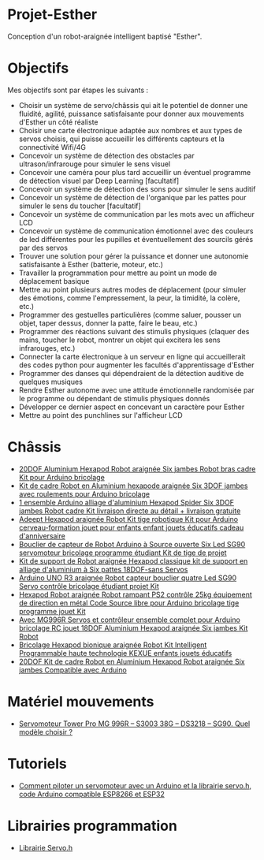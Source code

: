 # Projet-Esther
Conception d'un robot-araignée intelligent baptisé "Esther".

# Objectifs

Mes objectifs sont par étapes les suivants :
* Choisir un système de servo/châssis qui ait le potentiel de donner une fluidité, agilité, puissance satisfaisante pour donner aux mouvements d'Esther un côté réaliste
* Choisir une carte électronique adaptée aux nombres et aux types de servos choisis, qui puisse accueillir les différents capteurs et la connectivité Wifi/4G
* Concevoir un système de détection des obstacles par ultrason/infrarouge pour simuler le sens visuel
* Concevoir une caméra pour plus tard accueillir un éventuel programme de détection visuel par Deep Learning [facultatif]
* Concevoir un système de détection des sons pour simuler le sens auditif
* Concevoir un système de détection de l'organique par les pattes pour simuler le sens du toucher [facultatif]
* Concevoir un système de communication par les mots avec un afficheur LCD
* Concevoir un système de communication émotionnel avec des couleurs de led différentes pour les pupilles et éventuellement des sourcils gérés par des servos
* Trouver une solution pour gérer la puissance et donner une autonomie satisfaisante à Esther (batterie, moteur, etc.)
* Travailler la programmation pour mettre au point un mode de déplacement basique
* Mettre au point plusieurs autres modes de déplacement (pour simuler des émotions, comme l'empressement, la peur, la timidité, la colère, etc.)
* Programmer des gestuelles particulières (comme saluer, pousser un objet, taper dessus, donner la patte, faire le beau, etc.)
* Programmer des réactions suivant des stimulis physiques (claquer des mains, toucher le robot, montrer un objet qui excitera les sens infrarouges, etc.)
* Connecter la carte électronique à un serveur en ligne qui accueillerait des codes python pour augmenter les facultés d'apprentissage d'Esther
* Programmer des danses qui dépendraient de la détection auditive de quelques musiques
* Rendre Esther autonome avec une attitude émotionnelle randomisée par le programme ou dépendant de stimulis physiques donnés
* Développer ce dernier aspect en concevant un caractère pour Esther
* Mettre au point des punchlines sur l'afficheur LCD

# Châssis

* [20DOF Aluminium Hexapod Robot araignée Six jambes Robot bras cadre Kit pour Arduino bricolage](<https://fr.aliexpress.com/item/32757236180.html?spm=a2g0o.productlist.0.0.c23c16f7wi7GCA&algo_pvid=6a6bd7c0-9b87-4769-a313-1d8d2317a3cf&algo_expid=6a6bd7c0-9b87-4769-a313-1d8d2317a3cf-1&btsid=0b0a187b16011122705956414e4435&ws_ab_test=searchweb0_0,searchweb201602_,searchweb201603>)
* [Kit de cadre Robot en Aluminium hexapode araignée Six 3DOF jambes avec roulements pour Arduino bricolage](<https://fr.aliexpress.com/item/32757326561.html?spm=a2g0o.productlist.0.0.c23c16f7wi7GCA&algo_pvid=6a6bd7c0-9b87-4769-a313-1d8d2317a3cf&algo_expid=6a6bd7c0-9b87-4769-a313-1d8d2317a3cf-2&btsid=0b0a187b16011122705956414e4435&ws_ab_test=searchweb0_0,searchweb201602_,searchweb201603>)
* [1 ensemble Arduino alliage d'aluminium Hexapod Spider Six 3DOF jambes Robot cadre Kit livraison directe au détail + livraison gratuite](<https://fr.aliexpress.com/item/32646972277.html?spm=a2g0o.productlist.0.0.c23c16f7wi7GCA&algo_pvid=6a6bd7c0-9b87-4769-a313-1d8d2317a3cf&algo_expid=6a6bd7c0-9b87-4769-a313-1d8d2317a3cf-8&btsid=0b0a187b16011122705956414e4435&ws_ab_test=searchweb0_0,searchweb201602_,searchweb201603>)
* [Adeept Hexapod araignée Robot Kit tige robotique Kit pour Arduino cerveau-formation jouet pour enfants enfant jouets éducatifs cadeau d'anniversaire](<https://fr.aliexpress.com/item/1005001303840556.html?spm=a2g0o.productlist.0.0.c23c16f7wi7GCA&algo_pvid=6a6bd7c0-9b87-4769-a313-1d8d2317a3cf&algo_expid=6a6bd7c0-9b87-4769-a313-1d8d2317a3cf-10&btsid=0b0a187b16011122705956414e4435&ws_ab_test=searchweb0_0,searchweb201602_,searchweb201603>)
* [Bouclier de capteur de Robot Arduino à Source ouverte Six Led SG90 servomoteur bricolage programme étudiant Kit de tige de projet](<https://fr.aliexpress.com/item/4001101178830.html?spm=a2g0o.productlist.0.0.c23c16f7wi7GCA&algo_pvid=6a6bd7c0-9b87-4769-a313-1d8d2317a3cf&algo_expid=6a6bd7c0-9b87-4769-a313-1d8d2317a3cf-12&btsid=0b0a187b16011122705956414e4435&ws_ab_test=searchweb0_0,searchweb201602_,searchweb201603>)
* [Kit de support de Robot araignée Hexapod classique kit de support en alliage d'aluminium à Six pattes 18DOF-sans Servos](<https://fr.aliexpress.com/item/4000968131866.html?spm=a2g0o.detail.1000014.33.21c6db61sCoSWI&gps-id=pcDetailBottomMoreOtherSeller&scm=1007.14976.190395.0&scm_id=1007.14976.190395.0&scm-url=1007.14976.190395.0&pvid=2faed1f4-b8ff-41e2-988c-1f5af46fd4b3&_t=gps-id:pcDetailBottomMoreOtherSeller,scm-url:1007.14976.190395.0,pvid:2faed1f4-b8ff-41e2-988c-1f5af46fd4b3,tpp_buckets:668%230%23131923%2348_668%23808%233772%23906_668%23888%233325%2316_4976%230%23190395%2318_4976%232711%237538%2382_4976%233104%239653%237_4976%234052%2318550%2347_4976%233141%239887%234_668%232846%238109%23252_668%232717%237563%23547_668%231000022185%231000066059%230_668%233422%2315392%23807_4452%230%23184418%230_4452%233474%2315675%2369_4452%233098%239599%23242_4452%233564%2316062%23585>)
* [Arduino UNO R3 araignée Robot capteur bouclier quatre Led SG90 Servo contrôle bricolage étudiant projet Kit](<https://fr.aliexpress.com/item/4000421910110.html?spm=a2g0o.productlist.0.0.c23c16f7wi7GCA&algo_pvid=6a6bd7c0-9b87-4769-a313-1d8d2317a3cf&algo_expid=6a6bd7c0-9b87-4769-a313-1d8d2317a3cf-17&btsid=0b0a187b16011122705956414e4435&ws_ab_test=searchweb0_0,searchweb201602_,searchweb201603>)
* [Hexapod Robot araignée Robot rampant PS2 contrôle 25kg équipement de direction en métal Code Source libre pour Arduino bricolage tige programme jouet Kit](<https://fr.aliexpress.com/item/4001241267818.html?spm=a2g0o.productlist.0.0.c23c16f7wi7GCA&algo_pvid=6a6bd7c0-9b87-4769-a313-1d8d2317a3cf&algo_expid=6a6bd7c0-9b87-4769-a313-1d8d2317a3cf-22&btsid=0b0a187b16011122705956414e4435&ws_ab_test=searchweb0_0,searchweb201602_,searchweb201603>)
* [Avec MG996R Servos et contrôleur ensemble complet pour Arduino bricolage RC jouet 18DOF Aluminium Hexapod araignée Six jambes Kit Robot](<https://fr.aliexpress.com/item/32759587711.html?spm=a2g0o.productlist.0.0.c23c16f7wi7GCA&algo_pvid=6a6bd7c0-9b87-4769-a313-1d8d2317a3cf&algo_expid=6a6bd7c0-9b87-4769-a313-1d8d2317a3cf-20&btsid=0b0a187b16011122705956414e4435&ws_ab_test=searchweb0_0,searchweb201602_,searchweb201603>)
* [Bricolage Hexapod bionique araignée Robot Kit Intelligent Programmable haute technologie KEXUE enfants jouets éducatifs](<https://fr.aliexpress.com/item/32966213532.html?spm=a2g0o.productlist.0.0.c23c16f7wi7GCA&algo_pvid=6a6bd7c0-9b87-4769-a313-1d8d2317a3cf&algo_expid=6a6bd7c0-9b87-4769-a313-1d8d2317a3cf-25&btsid=0b0a187b16011122705956414e4435&ws_ab_test=searchweb0_0,searchweb201602_,searchweb201603>)
* [20DOF Kit de cadre Robot en Aluminium Hexapod Robot araignée Six jambes Compatible avec Arduino](<https://fr.aliexpress.com/item/32781166310.html?spm=a2g0o.productlist.0.0.c23c16f7wi7GCA&algo_pvid=6a6bd7c0-9b87-4769-a313-1d8d2317a3cf&algo_expid=6a6bd7c0-9b87-4769-a313-1d8d2317a3cf-27&btsid=0b0a187b16011122705956414e4435&ws_ab_test=searchweb0_0,searchweb201602_,searchweb201603>)

# Matériel mouvements

* [Servomoteur Tower Pro MG 996R – S3003 38G – DS3218 – SG90. Quel modèle choisir ?](<https://projetsdiy.fr/plan-servomoteur-tower-pro-mg-996r-s3003/>)

# Tutoriels

* [Comment piloter un servomoteur avec un Arduino et la librairie servo.h, code Arduino compatible ESP8266 et ESP32](<https://projetsdiy.fr/piloter-servomoteur-arduino/>)

# Librairies programmation

* [Librairie Servo.h](<https://www.arduino.cc/reference/en/libraries/servo/>)

